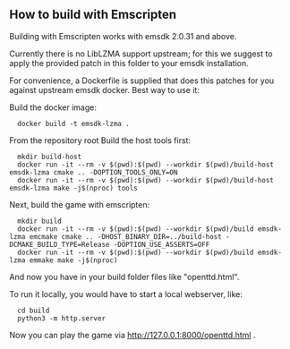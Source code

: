 ## How to build with Emscripten

Building with Emscripten works with emsdk 2.0.31 and above.

Currently there is no LibLZMA support upstream; for this we suggest to apply
the provided patch in this folder to your emsdk installation.

For convenience, a Dockerfile is supplied that does this patches for you
against upstream emsdk docker. Best way to use it:

Build the docker image:
```
  docker build -t emsdk-lzma .
```

From the repository root
Build the host tools first:
```
  mkdir build-host
  docker run -it --rm -v $(pwd):$(pwd) --workdir $(pwd)/build-host emsdk-lzma cmake .. -DOPTION_TOOLS_ONLY=ON
  docker run -it --rm -v $(pwd):$(pwd) --workdir $(pwd)/build-host emsdk-lzma make -j$(nproc) tools
```

Next, build the game with emscripten:

```
  mkdir build
  docker run -it --rm -v $(pwd):$(pwd) --workdir $(pwd)/build emsdk-lzma emcmake cmake .. -DHOST_BINARY_DIR=../build-host -DCMAKE_BUILD_TYPE=Release -DOPTION_USE_ASSERTS=OFF
  docker run -it --rm -v $(pwd):$(pwd) --workdir $(pwd)/build emsdk-lzma emmake make -j$(nproc)
```

And now you have in your build folder files like "openttd.html".

To run it locally, you would have to start a local webserver, like:

```
  cd build
  python3 -m http.server
````

Now you can play the game via http://127.0.0.1:8000/openttd.html .
